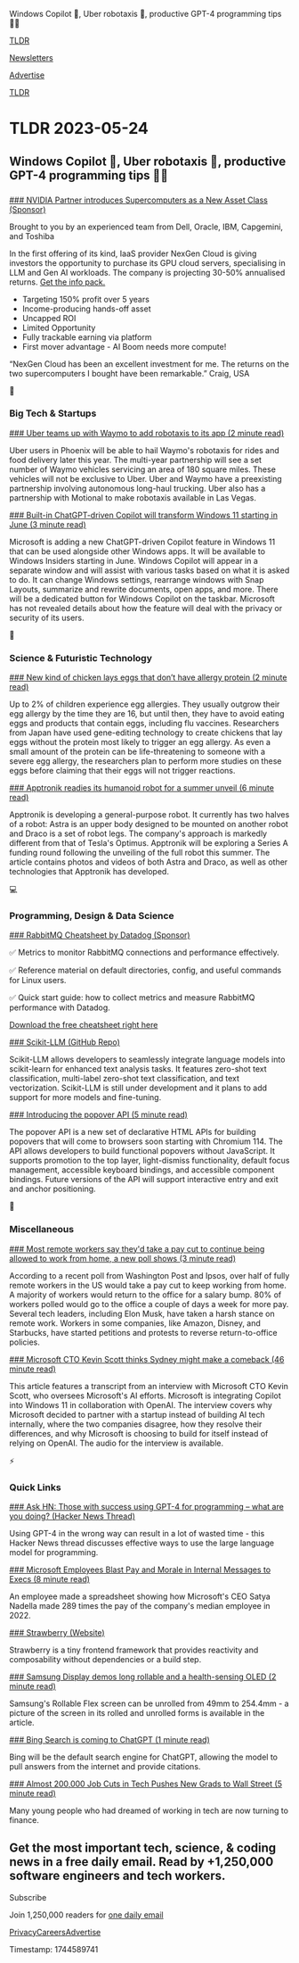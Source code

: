 Windows Copilot 🤖, Uber robotaxis 🚕, productive GPT-4 programming tips 👨‍💻

[TLDR](/)

[Newsletters](/newsletters)

[Advertise](https://advertise.tldr.tech/)

[TLDR](/)

# TLDR 2023-05-24

## Windows Copilot 🤖, Uber robotaxis 🚕, productive GPT-4 programming tips 👨‍💻

### 

[### NVIDIA Partner introduces Supercomputers as a New Asset Class (Sponsor)](https://info.nexgencloud.com/gpu-asset-class)

Brought to you by an experienced team from Dell, Oracle, IBM, Capgemini, and Toshiba

In the first offering of its kind, IaaS provider NexGen Cloud is giving investors the opportunity to purchase its GPU cloud servers, specialising in LLM and Gen AI workloads. The company is projecting 30-50% annualised returns. [Get the info pack.](https://info.nexgencloud.com/gpu-asset-class)

* Targeting 150% profit over 5 years
* Income-producing hands-off asset
* Uncapped ROI
* Limited Opportunity
* Fully trackable earning via platform
* First mover advantage - AI Boom needs more compute!

“NexGen Cloud has been an excellent investment for me. The returns on the two supercomputers I bought have been remarkable.” Craig, USA

📱

### Big Tech & Startups

[### Uber teams up with Waymo to add robotaxis to its app (2 minute read)](https://www.theverge.com/2023/5/23/23733547/uber-waymo-robotaxi-phoenix-delivery-autonomous-ridehail?utm_source=tldrnewsletter)

Uber users in Phoenix will be able to hail Waymo's robotaxis for rides and food delivery later this year. The multi-year partnership will see a set number of Waymo vehicles servicing an area of 180 square miles. These vehicles will not be exclusive to Uber. Uber and Waymo have a preexisting partnership involving autonomous long-haul trucking. Uber also has a partnership with Motional to make robotaxis available in Las Vegas.

[### Built-in ChatGPT-driven Copilot will transform Windows 11 starting in June (3 minute read)](https://arstechnica.com/gadgets/2023/05/built-in-chatgpt-driven-copilot-will-transform-windows-11-starting-in-june/?utm_source=tldrnewsletter)

Microsoft is adding a new ChatGPT-driven Copilot feature in Windows 11 that can be used alongside other Windows apps. It will be available to Windows Insiders starting in June. Windows Copilot will appear in a separate window and will assist with various tasks based on what it is asked to do. It can change Windows settings, rearrange windows with Snap Layouts, summarize and rewrite documents, open apps, and more. There will be a dedicated button for Windows Copilot on the taskbar. Microsoft has not revealed details about how the feature will deal with the privacy or security of its users.

🚀

### Science & Futuristic Technology

[### New kind of chicken lays eggs that don’t have allergy protein (2 minute read)](https://www.freethink.com/health/egg-allergy?utm_source=tldrnewsletter)

Up to 2% of children experience egg allergies. They usually outgrow their egg allergy by the time they are 16, but until then, they have to avoid eating eggs and products that contain eggs, including flu vaccines. Researchers from Japan have used gene-editing technology to create chickens that lay eggs without the protein most likely to trigger an egg allergy. As even a small amount of the protein can be life-threatening to someone with a severe egg allergy, the researchers plan to perform more studies on these eggs before claiming that their eggs will not trigger reactions.

[### Apptronik readies its humanoid robot for a summer unveil (6 minute read)](https://techcrunch.com/2023/05/23/apptronik-readies-its-humanoid-robot-for-a-summer-unveil/?utm_source=tldrnewsletter)

Apptronik is developing a general-purpose robot. It currently has two halves of a robot: Astra is an upper body designed to be mounted on another robot and Draco is a set of robot legs. The company's approach is markedly different from that of Tesla's Optimus. Apptronik will be exploring a Series A funding round following the unveiling of the full robot this summer. The article contains photos and videos of both Astra and Draco, as well as other technologies that Apptronik has developed.

💻

### Programming, Design & Data Science

[### RabbitMQ Cheatsheet by Datadog (Sponsor)](https://www.datadoghq.com/resources/datadog-rabbitmq-cheatsheet/?utm_source=advertisement&amp;utm_medium=newsletter&amp;utm_campaign=dg-tldrnewsletter-coreplatform-ww-rabbitmq-cheatsheet)

✅ Metrics to monitor RabbitMQ connections and performance effectively.

✅ Reference material on default directories, config, and useful commands for Linux users.

✅ Quick start guide: how to collect metrics and measure RabbitMQ performance with Datadog.

[Download the free cheatsheet right here](https://www.datadoghq.com/resources/datadog-rabbitmq-cheatsheet/?utm_source=advertisement&utm_medium=newsletter&utm_campaign=dg-tldrnewsletter-coreplatform-ww-rabbitmq-cheatsheet)

[### Scikit-LLM (GitHub Repo)](https://github.com/iryna-kondr/scikit-llm?utm_source=tldrnewsletter)

Scikit-LLM allows developers to seamlessly integrate language models into scikit-learn for enhanced text analysis tasks. It features zero-shot text classification, multi-label zero-shot text classification, and text vectorization. Scikit-LLM is still under development and it plans to add support for more models and fine-tuning.

[### Introducing the popover API (5 minute read)](https://developer.chrome.com/en/blog/introducing-popover-api/?utm_source=tldrnewsletter)

The popover API is a new set of declarative HTML APIs for building popovers that will come to browsers soon starting with Chromium 114. The API allows developers to build functional popovers without JavaScript. It supports promotion to the top layer, light-dismiss functionality, default focus management, accessible keyboard bindings, and accessible component bindings. Future versions of the API will support interactive entry and exit and anchor positioning.

🎁

### Miscellaneous

[### Most remote workers say they'd take a pay cut to continue being allowed to work from home, a new poll shows (3 minute read)](https://archive.ph/Lay9l?utm_source=tldrnewsletter)

According to a recent poll from Washington Post and Ipsos, over half of fully remote workers in the US would take a pay cut to keep working from home. A majority of workers would return to the office for a salary bump. 80% of workers polled would go to the office a couple of days a week for more pay. Several tech leaders, including Elon Musk, have taken a harsh stance on remote work. Workers in some companies, like Amazon, Disney, and Starbucks, have started petitions and protests to reverse return-to-office policies.

[### Microsoft CTO Kevin Scott thinks Sydney might make a comeback (46 minute read)](https://www.theverge.com/23733388/microsoft-kevin-scott-open-ai-chat-gpt-bing-github-word-excel-outlook-copilots-sydney?utm_source=tldrnewsletter)

This article features a transcript from an interview with Microsoft CTO Kevin Scott, who oversees Microsoft's AI efforts. Microsoft is integrating Copilot into Windows 11 in collaboration with OpenAI. The interview covers why Microsoft decided to partner with a startup instead of building AI tech internally, where the two companies disagree, how they resolve their differences, and why Microsoft is choosing to build for itself instead of relying on OpenAI. The audio for the interview is available.

⚡

### Quick Links

[### Ask HN: Those with success using GPT-4 for programming – what are you doing? (Hacker News Thread)](https://news.ycombinator.com/item?id=36037559)

Using GPT-4 in the wrong way can result in a lot of wasted time - this Hacker News thread discusses effective ways to use the large language model for programming.

[### Microsoft Employees Blast Pay and Morale in Internal Messages to Execs (8 minute read)](https://archive.ph/Njom6?utm_source=tldrnewsletter)

An employee made a spreadsheet showing how Microsoft's CEO Satya Nadella made 289 times the pay of the company's median employee in 2022.

[### Strawberry (Website)](https://18alan.space/strawberry/?utm_source=tldrnewsletter)

Strawberry is a tiny frontend framework that provides reactivity and composability without dependencies or a build step.

[### Samsung Display demos long rollable and a health-sensing OLED (2 minute read)](https://www.theverge.com/2023/5/23/23734012/samsung-display-sensor-oled-rollable-flex?utm_source=tldrnewsletter)

Samsung's Rollable Flex screen can be unrolled from 49mm to 254.4mm - a picture of the screen in its rolled and unrolled forms is available in the article.

[### Bing Search is coming to ChatGPT (1 minute read)](https://www.engadget.com/bing-search-is-coming-to-chatgpt-150001606.html?utm_source=tldrnewsletter)

Bing will be the default search engine for ChatGPT, allowing the model to pull answers from the internet and provide citations.

[### Almost 200,000 Job Cuts in Tech Pushes New Grads to Wall Street (5 minute read)](https://archive.ph/rg1kU?utm_source=tldrnewsletter)

Many young people who had dreamed of working in tech are now turning to finance.

## Get the most important tech, science, & coding news in a free daily email. Read by +1,250,000 software engineers and tech workers.

Subscribe

Join 1,250,000 readers for [one daily email](/api/latest/tech)

[Privacy](/privacy)[Careers](https://jobs.ashbyhq.com/tldr.tech)[Advertise](/tech/advertise)

Timestamp: 1744589741